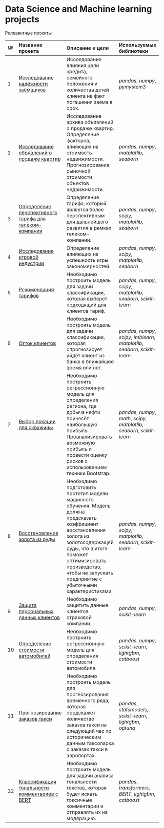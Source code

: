 # Data Science and Machine learning projects

Релевантные проекты

|**№**| **Название проекта** | **Описание и цели** | **Используемые библиотеки** | 
|:--| :---------------------- | :---------------------- | :---------------------- |
| 1| [Исследование надёжности заёмщиков](https://github.com/denisliv/Data_science_and_ML_projects/blob/main/01.%20%D0%92orrowers_project/borrowers_project.ipynb) | Исследование влияния цели кредита, семейного положения и количества детей клиента на факт погашения заема в срок.| *pandas*, *numpy*, *pymystem3* |
| 2| [Исследование объявлений о продаже квартир](https://github.com/denisliv/Data_science_and_ML_projects/blob/main/02.%20Apartments_sales_research_project/apartments_sales_research_project.ipynb) | Исследование архива объявлений о продаже квартир. Определение факторов, влияющих на стоимость недвижимости. Прогнозирование рыночной стоимости объектов недвижимости.| *pandas*, *numpy*, *matplotlib*, *seaborn* |
| 3| [Определение перспективного тарифа для телеком-компании](https://github.com/denisliv/Data_science_and_ML_projects/blob/main/03.%20Telecom_company_tariff_project/telecom_company_tariff_project.ipynb) | Определение тарифа, который является более перспективным для дальнейшего развития в рамках телеком-компании.| *pandas*, *numpy*, *scipy*, *matplotlib*, *seaborn* |
| 4| [Исследование игровой индустрии](https://github.com/denisliv/Data_science_and_ML_projects/blob/main/04.%20Game_industry_research_project/game_industry_research_project.ipynb) | Определение влияющих на успешность игры закономерностей.| *pandas*, *numpy*, *scipy*, *matplotlib*, *seaborn* |
| 5| [Рекомендация тарифов](https://github.com/denisliv/Data_science_and_ML_projects/blob/main/05.%20Tariff_recommendation_project/tariff_recommendation_project.ipynb) | Необходимо построить модель для задачи классификации, которая выберет подходящий для клиентов тариф. | *pandas*, *numpy*, *scipy*, *matplotlib*, *seaborn*, *scikit-learn* |
| 6| [Отток клиентов](https://github.com/denisliv/Data_science_and_ML_projects/blob/main/06.%20Customers_churn_project/%D1%81ustomers_churn_project.ipynb) | Необходимо построить модель для задачи классификации, которая спрогнозирует уйдёт клиент из банка в ближайшее время или нет. | *pandas*, *numpy*, *scipy*, *imblearn*, *matplotlib*, *seaborn*, *scikit-learn* |
| 7| [Выбор локации для скважины](https://github.com/denisliv/Data_science_and_ML_projects/blob/main/07.%20Oil_location_choosing_project/oil_location_choosing_project.ipynb) | Необходимо построить регрессионную модель для определения региона, где добыча нефти принесёт наибольшую прибыль. Проанализировать возможную прибыль и провести оценку рисков с использованием техники Bootstrap.| *pandas*, *numpy*, *math*, *scipy*, *matplotlib*, *seaborn*, *scikit-learn* |
| 8| [Восстановление золота из руды](https://github.com/denisliv/Data_science_and_ML_projects/blob/main/08.%20Gold_recovery_project/gold_recovery_project.ipynb ) | Необходимо подготовить прототип модели машинного обучения. Модель должна предсказать коэффициент восстановления золота из золотосодержащей руды, что в итоге поможет оптимизировать производство, чтобы не запускать предприятие с убыточными характеристиками.| *pandas*, *numpy*, *scipy*, *matplotlib*, *seaborn*, *scikit-learn* |
| 9| [Защита персональных данных клиентов](https://github.com/denisliv/Data_science_and_ML_projects/blob/main/09.%20Personal_data_protection_project/personal_data_protection_project.ipynb) | Необходимо защитить данные клиентов страховой компании.| *pandas*, *numpy*, *scikit-learn* |
| 10| [Определение стоимости автомобилей](https://github.com/denisliv/Data_science_and_ML_projects/blob/main/10.%20Car_price_project/car_price_project.ipynb) | Необходимо построить регрессионную модель для определения стоимости автомобиля.| *pandas*, *numpy*, *scikit-learn*, *lightgbm*, *catboost*|
| 11| [Прогнозирование заказов такси](https://github.com/denisliv/Data_science_and_ML_projects/blob/main/11.%20Taxi_orders_project/taxi_orders_project.ipynb) | Необходимо построить модель для прогнозирования временного ряда, которая предскажет количество заказов такси на следующий час по историческим данным таксопарка о заказах такси в аэропортах.| *pandas*, *statsmodels*, *scikit-learn*, *lightgbm*, *optuna*|
| 12| [Классификация тональности комментариев с BERT](https://github.com/denisliv/Data_science_and_ML_projects/blob/main/11.%20Sentiment_analysis_project/sentiment_analysis_project.ipynb) | Необходимо построить модель для задачи анализа тональности текстов, которая будет искать токсичные комментарии и отправлять их на модерацию.| *pandas*, *transformers*, *BERT*, *lightgbm*, *catboost*|